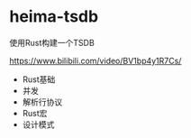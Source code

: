 # heima-tsdb

使用Rust构建一个TSDB 

https://www.bilibili.com/video/BV1bp4y1R7Cs/

- Rust基础
- 并发
- 解析行协议
- Rust宏
- 设计模式
